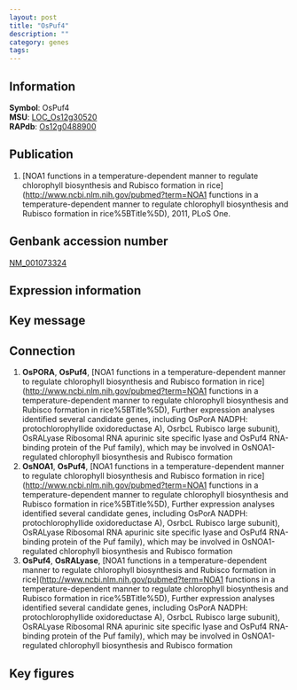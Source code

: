 ```yaml
---
layout: post
title: "OsPuf4"
description: ""
category: genes
tags: 
---
```


## Information
__Symbol__: OsPuf4  
__MSU__: [LOC_Os12g30520](http://rice.plantbiology.msu.edu/cgi-bin/ORF_infopage.cgi?orf=LOC_Os12g30520)  
__RAPdb__: [Os12g0488900](http://rapdb.dna.affrc.go.jp/viewer/gbrowse_details/irgsp1?name=Os12g0488900)  

## Publication
1. [NOA1 functions in a temperature-dependent manner to regulate chlorophyll biosynthesis and Rubisco formation in rice](http://www.ncbi.nlm.nih.gov/pubmed?term=NOA1 functions in a temperature-dependent manner to regulate chlorophyll biosynthesis and Rubisco formation in rice%5BTitle%5D), 2011, PLoS One.

## Genbank accession number
[NM_001073324](http://www.ncbi.nlm.nih.gov/nuccore/NM_001073324)  

## Expression information

## Key message

## Connection
1. __OsPORA__, __OsPuf4__, [NOA1 functions in a temperature-dependent manner to regulate chlorophyll biosynthesis and Rubisco formation in rice](http://www.ncbi.nlm.nih.gov/pubmed?term=NOA1 functions in a temperature-dependent manner to regulate chlorophyll biosynthesis and Rubisco formation in rice%5BTitle%5D),  Further expression analyses identified several candidate genes, including OsPorA NADPH: protochlorophyllide oxidoreductase A), OsrbcL Rubisco large subunit), OsRALyase Ribosomal RNA apurinic site specific lyase and OsPuf4 RNA-binding protein of the Puf family), which may be involved in OsNOA1-regulated chlorophyll biosynthesis and Rubisco formation
2. __OsNOA1__, __OsPuf4__, [NOA1 functions in a temperature-dependent manner to regulate chlorophyll biosynthesis and Rubisco formation in rice](http://www.ncbi.nlm.nih.gov/pubmed?term=NOA1 functions in a temperature-dependent manner to regulate chlorophyll biosynthesis and Rubisco formation in rice%5BTitle%5D),  Further expression analyses identified several candidate genes, including OsPorA NADPH: protochlorophyllide oxidoreductase A), OsrbcL Rubisco large subunit), OsRALyase Ribosomal RNA apurinic site specific lyase and OsPuf4 RNA-binding protein of the Puf family), which may be involved in OsNOA1-regulated chlorophyll biosynthesis and Rubisco formation
3. __OsPuf4__, __OsRALyase__, [NOA1 functions in a temperature-dependent manner to regulate chlorophyll biosynthesis and Rubisco formation in rice](http://www.ncbi.nlm.nih.gov/pubmed?term=NOA1 functions in a temperature-dependent manner to regulate chlorophyll biosynthesis and Rubisco formation in rice%5BTitle%5D),  Further expression analyses identified several candidate genes, including OsPorA NADPH: protochlorophyllide oxidoreductase A), OsrbcL Rubisco large subunit), OsRALyase Ribosomal RNA apurinic site specific lyase and OsPuf4 RNA-binding protein of the Puf family), which may be involved in OsNOA1-regulated chlorophyll biosynthesis and Rubisco formation

## Key figures



